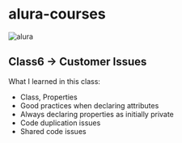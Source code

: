 # alura-courses

![alura](https://lh3.googleusercontent.com/TM-g_2L7u2p99kwg4IQeB-3352WfCq0vKXP4h5cOvISUlNll6-1WHu8t2B0oZdZKjkmp)

## Class6 -> Customer Issues
What I learned in this class:
  - Class, Properties
  - Good practices when declaring attributes
  - Always declaring properties as initially private
  - Code duplication issues
  - Shared code issues

